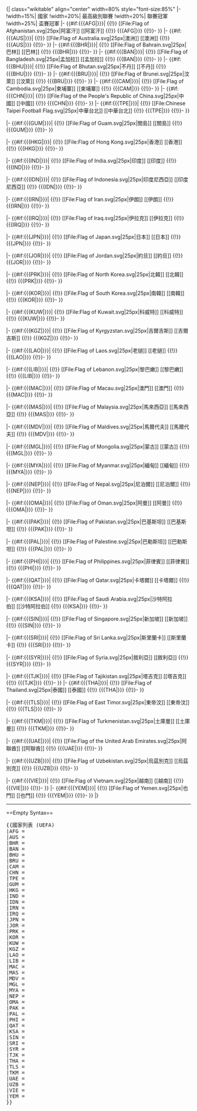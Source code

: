 {| class="wikitable" align="center" width=80% style="font-size:85%"
|- 
!width=15%| 國家
!width=20%| 最高級別聯賽
!width=20%| 聯賽冠軍
!width=25%| 盃賽冠軍
|-
{{#if:{{{AFG|}}}| {{!}} [[File:Flag of Afghanistan.svg|25px|阿富汗]]&nbsp;[[阿富汗]] 
{{!}} {{{AFG|}}}
{{!}}-
}}
|-
{{#if:{{{AUS|}}}| {{!}} [[File:Flag of Australia.svg|25px|澳洲]]&nbsp;[[澳洲]] 
{{!}} {{{AUS|}}}
{{!}}-
}}
|-
{{#if:{{{BHR|}}}| {{!}} [[File:Flag of Bahrain.svg|25px|巴林]]&nbsp;[[巴林]] 
{{!}} {{{BHR|}}}
{{!}}-
}}
|-
{{#if:{{{BAN|}}}| {{!}} [[File:Flag of Bangladesh.svg|25px|孟加拉]]&nbsp;[[孟加拉]] 
{{!}} {{{BAN|}}}
{{!}}-
}}
|-
{{#if:{{{BHU|}}}| {{!}} [[File:Flag of Bhutan.svg|25px|不丹]]&nbsp;[[不丹]] 
{{!}} {{{BHU|}}}
{{!}}-
}}
|-
{{#if:{{{BRU|}}}| {{!}} [[File:Flag of Brunei.svg|25px|汶萊]]&nbsp;[[汶萊]] 
{{!}} {{{BRU|}}}
{{!}}-
}}
|-
{{#if:{{{CAM|}}}| {{!}} [[File:Flag of Cambodia.svg|25px|柬埔寨]]&nbsp;[[柬埔寨]] 
{{!}} {{{CAM|}}}
{{!}}-
}}
|-
{{#if:{{{CHN|}}}| {{!}} [[File:Flag of the People's Republic of China.svg|25px|中國]]&nbsp;[[中國]] 
{{!}} {{{CHN|}}}
{{!}}-
}}
|-
{{#if:{{{TPE|}}}| {{!}} [[File:Chinese Taipei Football Flag.svg|25px|中華台北]]&nbsp;[[中華台北]] 
{{!}} {{{TPE|}}}
{{!}}-
}}

|-
{{#if:{{{GUM|}}}| {{!}} [[File:Flag of Guam.svg|25px|關島]]&nbsp;[[關島]] 
{{!}} {{{GUM|}}}
{{!}}-
}}

|-
{{#if:{{{HKG|}}}| {{!}} [[File:Flag of Hong Kong.svg|25px|香港]]&nbsp;[[香港]] 
{{!}} {{{HKG|}}}
{{!}}-
}}

|-
{{#if:{{{IND|}}}| {{!}} [[File:Flag of India.svg|25px|印度]]&nbsp;[[印度]] 
{{!}} {{{IND|}}}
{{!}}-
}}

|-
{{#if:{{{IDN|}}}| {{!}} [[File:Flag of Indonesia.svg|25px|印度尼西亞]]&nbsp;[[印度尼西亞]] 
{{!}} {{{IDN|}}}
{{!}}-
}}

|-
{{#if:{{{IRN|}}}| {{!}} [[File:Flag of Iran.svg|25px|伊朗]]&nbsp;[[伊朗]] 
{{!}} {{{IRN|}}}
{{!}}-
}}

|-
{{#if:{{{IRQ|}}}| {{!}} [[File:Flag of Iraq.svg|25px|伊拉克]]&nbsp;[[伊拉克]] 
{{!}} {{{IRQ|}}}
{{!}}-
}}

|-
{{#if:{{{JPN|}}}| {{!}} [[File:Flag of Japan.svg|25px|日本]]&nbsp;[[日本]] 
{{!}} {{{JPN|}}}
{{!}}-
}}

|-
{{#if:{{{JOR|}}}| {{!}} [[File:Flag of Jordan.svg|25px|約旦]]&nbsp;[[約旦]] 
{{!}} {{{JOR|}}}
{{!}}-
}}

|-
{{#if:{{{PRK|}}}| {{!}} [[File:Flag of North Korea.svg|25px|北韓]]&nbsp;[[北韓]] 
{{!}} {{{PRK|}}}
{{!}}-
}}

|-
{{#if:{{{KOR|}}}| {{!}} [[File:Flag of South Korea.svg|25px|南韓]]&nbsp;[[南韓]] 
{{!}} {{{KOR|}}}
{{!}}-
}}

|-
{{#if:{{{KUW|}}}| {{!}} [[File:Flag of Kuwait.svg|25px|科威特]]&nbsp;[[科威特]] 
{{!}} {{{KUW|}}}
{{!}}-
}}

|-
{{#if:{{{KGZ|}}}| {{!}} [[File:Flag of Kyrgyzstan.svg|25px|吉爾吉斯]]&nbsp;[[吉爾吉斯]] 
{{!}} {{{KGZ|}}}
{{!}}-
}}

|-
{{#if:{{{LAO|}}}| {{!}} [[File:Flag of Laos.svg|25px|老撾]]&nbsp;[[老撾]] 
{{!}} {{{LAO|}}}
{{!}}-
}}

|-
{{#if:{{{LIB|}}}| {{!}} [[File:Flag of Lebanon.svg|25px|黎巴嫩]]&nbsp;[[黎巴嫩]] 
{{!}} {{{LIB|}}}
{{!}}-
}}

|-
{{#if:{{{MAC|}}}| {{!}} [[File:Flag of Macau.svg|25px|澳門]]&nbsp;[[澳門]] 
{{!}} {{{MAC|}}}
{{!}}-
}}

|-
{{#if:{{{MAS|}}}| {{!}} [[File:Flag of Malaysia.svg|25px|馬來西亞]]&nbsp;[[馬來西亞]] 
{{!}} {{{MAS|}}}
{{!}}-
}}

|-
{{#if:{{{MDV|}}}| {{!}} [[File:Flag of Maldives.svg|25px|馬爾代夫]]&nbsp;[[馬爾代夫]] 
{{!}} {{{MDV|}}}
{{!}}-
}}

|-
{{#if:{{{MGL|}}}| {{!}} [[File:Flag of Mongolia.svg|25px|蒙古]]&nbsp;[[蒙古]] 
{{!}} {{{MGL|}}}
{{!}}-
}}

|-
{{#if:{{{MYA|}}}| {{!}} [[File:Flag of Myanmar.svg|25px|緬甸]]&nbsp;[[緬甸]] 
{{!}} {{{MYA|}}}
{{!}}-
}}

|-
{{#if:{{{NEP|}}}| {{!}} [[File:Flag of Nepal.svg|25px|尼泊爾]]&nbsp;[[尼泊爾]] 
{{!}} {{{NEP|}}}
{{!}}-
}}

|-
{{#if:{{{OMA|}}}| {{!}} [[File:Flag of Oman.svg|25px|阿曼]]&nbsp;[[阿曼]] 
{{!}} {{{OMA|}}}
{{!}}-
}}

|-
{{#if:{{{PAK|}}}| {{!}} [[File:Flag of Pakistan.svg|25px|巴基斯坦]]&nbsp;[[巴基斯坦]] 
{{!}} {{{PAK|}}}
{{!}}-
}}

|-
{{#if:{{{PAL|}}}| {{!}} [[File:Flag of Palestine.svg|25px|巴勒斯坦]]&nbsp;[[巴勒斯坦]] 
{{!}} {{{PAL|}}}
{{!}}-
}}



|-
{{#if:{{{PHI|}}}| {{!}} [[File:Flag of Philippines.svg|25px|菲律賓]]&nbsp;[[菲律賓]] 
{{!}} {{{PHI|}}}
{{!}}-
}}

|-
{{#if:{{{QAT|}}}| {{!}} [[File:Flag of Qatar.svg|25px|卡塔爾]]&nbsp;[[卡塔爾]] 
{{!}} {{{QAT|}}}
{{!}}-
}}

|-
{{#if:{{{KSA|}}}| {{!}} [[File:Flag of Saudi Arabia.svg|25px|沙特阿拉伯]]&nbsp;[[沙特阿拉伯]] 
{{!}} {{{KSA|}}}
{{!}}-
}}

|-
{{#if:{{{SIN|}}}| {{!}} [[File:Flag of Singapore.svg|25px|新加坡]]&nbsp;[[新加坡]] 
{{!}} {{{SIN|}}}
{{!}}-
}}

|-
{{#if:{{{SRI|}}}| {{!}} [[File:Flag of Sri Lanka.svg|25px|斯里蘭卡]]&nbsp;[[斯里蘭卡]] 
{{!}} {{{SRI|}}}
{{!}}-
}}

|-
{{#if:{{{SYR|}}}| {{!}} [[File:Flag of Syria.svg|25px|敘利亞]]&nbsp;[[敘利亞]] 
{{!}} {{{SYR|}}}
{{!}}-
}}

|-
{{#if:{{{TJK|}}}| {{!}} [[File:Flag of Tajikistan.svg|25px|塔吉克]]&nbsp;[[塔吉克]] 
{{!}} {{{TJK|}}}
{{!}}-
}}
|-
{{#if:{{{THA|}}}| {{!}} [[File:Flag of Thailand.svg|25px|泰國]]&nbsp;[[泰國]] 
{{!}} {{{THA|}}}
{{!}}-
}}

|-
{{#if:{{{TLS|}}}| {{!}} [[File:Flag of East Timor.svg|25px|東帝汶]]&nbsp;[[東帝汶]] 
{{!}} {{{TLS|}}}
{{!}}-
}}

|-
{{#if:{{{TKM|}}}| {{!}} [[File:Flag of Turkmenistan.svg|25px|土庫曼]]&nbsp;[[土庫曼]] 
{{!}} {{{TKM|}}}
{{!}}-
}}

|-
{{#if:{{{UAE|}}}| {{!}} [[File:Flag of the United Arab Emirates.svg|25px|阿聯酋]]&nbsp;[[阿聯酋]] 
{{!}} {{{UAE|}}}
{{!}}-
}}

|-
{{#if:{{{UZB|}}}| {{!}} [[File:Flag of Uzbekistan.svg|25px|烏茲別克]]&nbsp;[[烏茲別克]] 
{{!}} {{{UZB|}}}
{{!}}-
}}

|-
{{#if:{{{VIE|}}}| {{!}} [[File:Flag of Vietnam.svg|25px|越南]]&nbsp;[[越南]] 
{{!}} {{{VIE|}}}
{{!}}-
}}
|-
{{#if:{{{YEM|}}}| {{!}} [[File:Flag of Yemen.svg|25px|也門]]&nbsp;[[也門]] 
{{!}} {{{YEM|}}}
{{!}}-
}}
|}
<noinclude>


----

==Empty Syntax==
<pre>
{{國家列表 (UEFA)
|AFG =  <!--阿富汗-->
|AUS =  <!--澳洲-->
|BHR =  <!--巴林-->
|BAN =  <!--孟加拉-->
|BHU =  <!--不丹-->
|BRU =  <!--汶萊-->
|CAM =  <!--柬埔寨-->
|CHN =  <!--中國-->
|TPE =  <!--中華台北-->
|GUM =  <!--關島-->
|HKG =  <!--香港-->
|IND =  <!--印度-->
|IDN =  <!--印度尼西亞-->
|IRN =  <!--伊朗 -->
|IRQ =  <!--伊拉克-->
|JPN =  <!--日本-->
|JOR =  <!--約旦-->
|PRK =  <!--北韓-->
|KOR =  <!--南韓-->
|KUW =  <!--科威特-->
|KGZ =  <!--吉爾吉斯-->
|LAO =  <!--老撾-->
|LIB =  <!--黎巴嫩-->
|MAC =  <!--澳門-->
|MAS =  <!--馬來西亞-->
|MDV =  <!--馬爾代夫-->
|MGL =  <!--蒙古-->
|MYA =  <!--緬甸-->
|NEP =  <!--尼泊爾-->
|OMA =  <!--阿曼-->
|PAK =  <!--巴基斯坦-->
|PAL =  <!--巴勒斯坦-->
|PHI =  <!--菲律賓-->
|QAT =  <!--卡塔爾-->
|KSA =  <!--沙特阿拉伯-->
|SIN =  <!--新加坡-->
|SRI =  <!--斯里蘭卡-->
|SYR =  <!--敘利亞-->
|TJK =  <!--塔吉克-->
|THA =  <!--泰國-->
|TLS =  <!--東帝汶-->
|TKM =  <!--土庫曼-->
|UAE =  <!--阿聯酋-->
|UZB =  <!--烏茲別克-->
|VIE =  <!--越南-->
|YEM =  <!--也門-->
}}
</pre>

</noinclude>